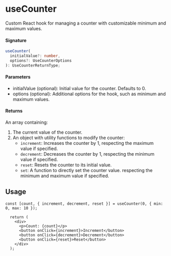 # useCounter
Custom React hook for managing a counter with customizable minimum and maximum values.

#### Signature
```typescript
useCounter(
  initialValue?: number,
  options?: UseCounterOptions
): UseCounterReturnType;
```

#### Parameters
- initialValue (optional): Initial value for the counter. Defaults to 0.
- options (optional): Additional options for the hook, such as minimum and maximum values.

#### Returns

An array containing:

1. The current value of the counter.
2. An object with utility functions to modify the counter:
    - `increment`: Increases the counter by 1, respecting the maximum value if specified.
    - `decrement`: Decreases the counter by 1, respecting the minimum value if specified.
    - `reset`: Resets the counter to its initial value.
    - `set`: A function to directly set the counter value. respecting the minimum and maximum value if specified.

## Usage

```tsx {0}
const [count, { increment, decrement, reset }] = useCounter(0, { min: 0, max: 10 });

  return (
    <div>
      <p>Count: {count}</p>
      <button onClick={increment}>Increment</button>
      <button onClick={decrement}>Decrement</button>
      <button onClick={reset}>Reset</button>
    </div>
  );
```
